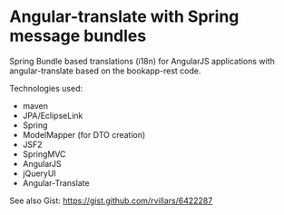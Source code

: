 Angular-translate with Spring message bundles
=============================================
Spring Bundle based translations (i18n) for AngularJS applications with angular-translate based on the bookapp-rest code.

Technologies used:
* maven
* JPA/EclipseLink
* Spring
* ModelMapper (for DTO creation)
* JSF2
* SpringMVC
* AngularJS
* jQueryUI
* Angular-Translate

See also Gist: https://gist.github.com/rvillars/6422287
